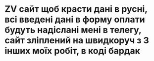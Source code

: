 # ZV сайт щоб красти дані в русні, всі введені дані в форму оплати будуть надіслані мені в телегу, сайт зліплений на швидкоруч з 3 інших моїх робіт, в коді бардак
